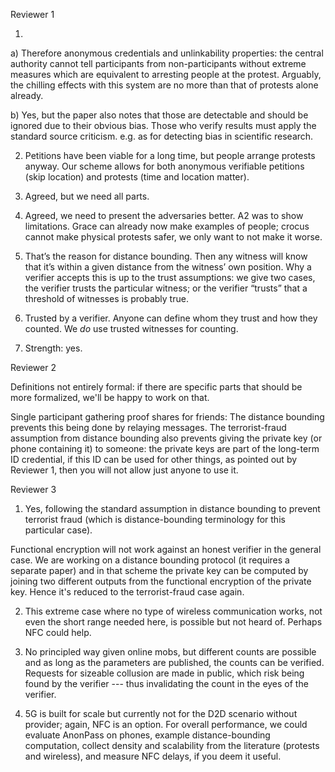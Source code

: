 Reviewer 1

1)
a) Therefore anonymous credentials and unlinkability properties: the central authority cannot tell participants from non-participants without extreme measures which are equivalent to arresting people at the protest. Arguably, the chilling effects with this system are no more than that of protests alone already.

b) Yes, but the paper also notes that those are detectable and should be ignored due to their obvious bias. Those who verify results must apply the standard source criticism. e.g. as for detecting bias in scientific research.

2) Petitions have been viable for a long time, but people arrange protests anyway. Our scheme allows for both anonymous verifiable petitions (skip location) and protests (time and location matter).

3) Agreed, but we need all parts.

4) Agreed, we need to present the adversaries better. A2 was to show limitations. Grace can already now make examples of people; crocus cannot make physical protests safer, we only want to not make it worse.

5) That’s the reason for distance bounding. Then any witness will know that it’s within a given distance from the witness’ own position. Why a verifier accepts this is up to the trust assumptions: we give two cases, the verifier trusts the particular witness; or the verifier “trusts” that a threshold of witnesses is probably true.

6) Trusted by a verifier. Anyone can define whom they trust and how they counted. We _do_ use trusted witnesses for counting.

7) Strength: yes.


Reviewer 2

Definitions not entirely formal: if there are specific parts that should be more formalized, we'll be happy to work on that.

Single participant gathering proof shares for friends: The distance bounding prevents this being done by relaying messages. The terrorist-fraud assumption from distance bounding also prevents giving the private key (or phone containing it) to someone: the private keys are part of the long-term ID credential, if this ID can be used for other things, as pointed out by Reviewer 1, then you will not allow just anyone to use it.


Reviewer 3

1) Yes, following the standard assumption in distance bounding to prevent 
terrorist fraud (which is distance-bounding terminology for this particular 
case).

Functional encryption will not work against an honest verifier in the general 
case. We are working on a distance bounding protocol (it requires a separate 
paper) and in that scheme the private key can be computed by joining two 
different outputs from the functional encryption of the private key. Hence it's 
reduced to the terrorist-fraud case again.

2) This extreme case where no type of wireless communication works, not even the short range needed here, is possible but not heard of. Perhaps NFC could help.

3) No principled way given online mobs, but different counts are possible and as long as the parameters are published, the counts can be verified. Requests for sizeable collusion are made in public, which risk being found by the verifier --- thus invalidating the count in the eyes of the verifier.

4) 5G is built for scale but currently not for the D2D scenario
without provider; again, NFC is an option. For overall performance, we
could evaluate AnonPass on phones, example distance-bounding
computation, collect density and scalability from the literature
(protests and wireless), and measure NFC delays, if you deem it
useful.
